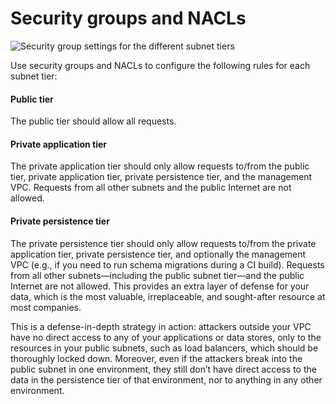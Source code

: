 # Security groups and NACLs

![Security group settings for the different subnet tiers](/img/guides/build-it-yourself/vpc/peering-diagram.png)

Use security groups and NACLs to configure the following rules for each subnet tier:

<div className="dlist">

#### Public tier

The public tier should allow all requests.

#### Private application tier

The private application tier should only allow requests to/from the public tier, private application tier, private
persistence tier, and the management VPC. Requests from all other subnets and the public Internet are not allowed.

#### Private persistence tier

The private persistence tier should only allow requests to/from the private application tier, private persistence
tier, and optionally the management VPC (e.g., if you need to run schema migrations during a CI build). Requests
from all other subnets—including the public subnet tier—and the public Internet are not allowed. This provides
an extra layer of defense for your data, which is the most valuable, irreplaceable, and sought-after resource at most
companies.

</div>

This is a defense-in-depth strategy in action: attackers outside your VPC have no direct access to any of your
applications or data stores, only to the resources in your public subnets, such as load balancers, which should be
thoroughly locked down. Moreover, even if the attackers break into the public subnet in one environment, they still
don’t have direct access to the data in the persistence tier of that environment, nor to anything in any other
environment.


<!-- ##DOCS-SOURCER-START
{"sourcePlugin":"local-copier","hash":"6c6ba79465b3a5149489da3d2c535cf1"}
##DOCS-SOURCER-END -->
